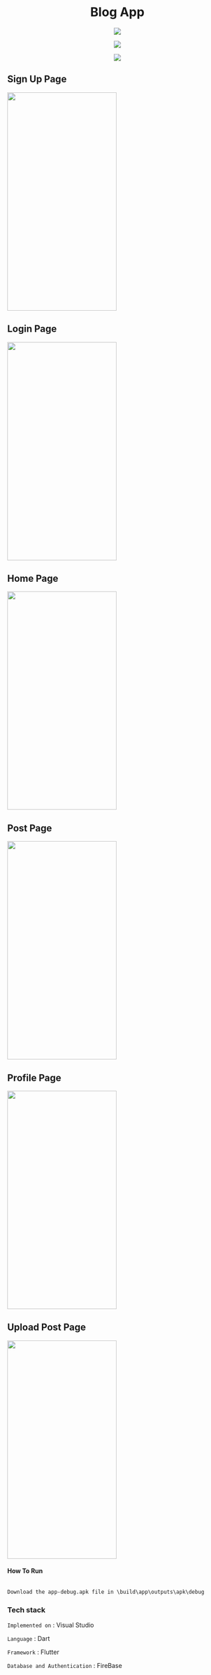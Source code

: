 <div align="center">

# Blog App

[![](https://img.shields.io/badge/Made_with-Flutter-red?style=for-the-badge&logo=flutter)](https://flutter.dev/)

[![](https://img.shields.io/badge/Made_with-Firebase-red?style=for-the-badge&logo=firebase)](https://firebase.google.com/)

[![](https://img.shields.io/badge/IDE-Visual_Studio_Code-red?style=for-the-badge&logo=visual-studio-code)](https://code.visualstudio.com/  "Visual Studio Code")

</div>

## Sign Up Page

<img src="images/sign.jpg" alt="" width="250" height="500">

## Login Page

<img src="images/login.jpg" alt="" width="250" height="500">

## Home Page

<img src="images/home.jpg" alt="" width="250" height="500">

## Post Page

<img src="images/post.jpg" alt="" width="250" height="500">

## Profile Page

<img src="images/profile.jpg" alt="" width="250" height="500">

## Upload Post Page

<img src="images/upload.jpg" alt="" width="250" height="500">


#### How To Run 

```html

Download the app-debug.apk file in \build\app\outputs\apk\debug

```

###  Tech stack

`Implemented on` : Visual Studio  <br>

`Language` : Dart<br>

`Framework` : Flutter <br>

`Database and Authentication` : FireBase <br>
